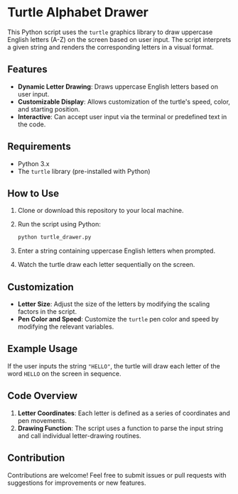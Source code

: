 # Turtle Alphabet Drawer

This Python script uses the `turtle` graphics library to draw uppercase English letters (A-Z) on the screen based on user input. The script interprets a given string and renders the corresponding letters in a visual format.

## Features

- **Dynamic Letter Drawing**: Draws uppercase English letters based on user input.
- **Customizable Display**: Allows customization of the turtle's speed, color, and starting position.
- **Interactive**: Can accept user input via the terminal or predefined text in the code.

## Requirements

- Python 3.x
- The `turtle` library (pre-installed with Python)

## How to Use

1. Clone or download this repository to your local machine.
2. Run the script using Python:

   ```bash
   python turtle_drawer.py
   ```

3. Enter a string containing uppercase English letters when prompted.
4. Watch the turtle draw each letter sequentially on the screen.

## Customization

- **Letter Size**: Adjust the size of the letters by modifying the scaling factors in the script.
- **Pen Color and Speed**: Customize the `turtle` pen color and speed by modifying the relevant variables.

## Example Usage

If the user inputs the string `"HELLO"`, the turtle will draw each letter of the word `HELLO` on the screen in sequence.

## Code Overview

1. **Letter Coordinates**: Each letter is defined as a series of coordinates and pen movements.
2. **Drawing Function**: The script uses a function to parse the input string and call individual letter-drawing routines.

## Contribution

Contributions are welcome! Feel free to submit issues or pull requests with suggestions for improvements or new features.
